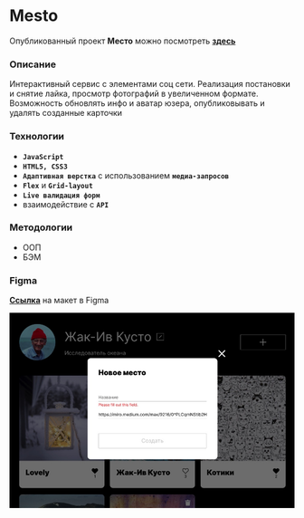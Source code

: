 # Mesto
Опубликованный проект **Место** можно посмотреть **[здесь](https://yuliaiv-iv.github.io/mesto)**

### Описание

Интерактивный сервис с элементами соц сети. Реализация постановки и снятие лайка, просмотр фотографий в увеличенном формате. Возможность обновлять инфо и аватар юзера, опубликовывать и удалять созданные карточки

### Технологии

* **`JavaScript`**
* **`HTML5, CSS3`**
* **`Адаптивная верстка`** с использованием **`медиа-запросов`**
* **`Flex`** и **`Grid-layout`**
* **`Live валидация форм`**
* взаимодействие с **`API`**

### Методологии
* ООП
* БЭМ

### Figma 
**[Ссылка](https://www.figma.com/file/StZjf8HnoeLdiXS7dYrLAh/JavaScript.-Sprint-4)** на макет в Figma

<a href="https://yuliaiv-iv.github.io/mesto" target="_blank">
  <img align="center" src="./src/images/mesto-readme.jpg" alt="Место" />
</a>
